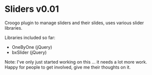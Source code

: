 Sliders v0.01
=============

Croogo plugin to manage sliders and their slides, uses various slider libraries.

Libraries included so far:
- OneByOne (jQuery)
- bxSlider (jQuery)

Note: I've only just started working on this ... it needs a lot more work.  
Happy for people to get involved, give me their thoughts on it.
